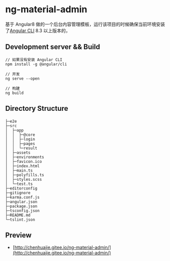 # ng-material-admin

基于 Angular8 做的一个后台内容管理模板，运行该项目的时候确保当前环境安装了[Angular CLI](https://github.com/angular/angular-cli) 8.3 以上版本的，

## Development server && Build

```
// 如果没有安装 Angular CLI
npm install -g @angular/cli

// 开发
ng serve --open

// 构建
ng build
```
## Directory Structure
```
├─e2e                　　
├─src
│  ├─app
│  │  ├─@core
│  │  ├─login
│  │  ├─pages
│  │  └─result
│  ├─assets
│  ├─environments 
│  ├─favicon.ico
│  ├─index.html
│  ├─main.ts
│  ├─polyfills.ts
│  ├─styles.scss
│  └─test.ts
├─editorconfig
├─gitignore
├─karma.conf.js
├─angular.json
├─package.json 
├─tsconfig.json
├─README.md
└─tslint.json
```
## Preview

+ [http://chenhuajie.gitee.io/ng-material-admin/](http://chenhuajie.gitee.io/ng-material-admin/)
